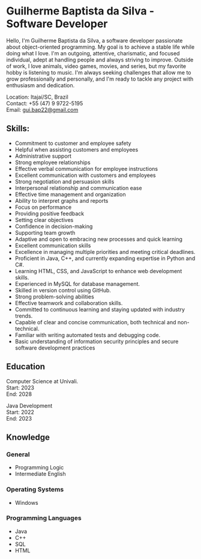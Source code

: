 # Guilherme Baptista da Silva - Software Developer

Hello, I'm Guilherme Baptista da Silva, a software developer passionate about object-oriented programming. My goal is to achieve a stable life while doing what I love. I'm an outgoing, attentive, charismatic, and focused individual, adept at handling people and always striving to improve. Outside of work, I love animals, video games, movies, and series, but my favorite hobby is listening to music. I'm always seeking challenges that allow me to grow professionally and personally, and I'm ready to tackle any project with enthusiasm and dedication.

Location: Itajaí/SC, Brazil <br>
Contact: +55 (47) 9 9722-5195 <br>
Email: gui.bap22@gmail.com


## Skills:
- Commitment to customer and employee safety
- Helpful when assisting customers and employees
- Administrative support
- Strong employee relationships
- Effective verbal communication for employee instructions
- Excellent communication with customers and employees
- Strong negotiation and persuasion skills
- Interpersonal relationship and communication ease
- Effective time management and organization
- Ability to interpret graphs and reports
- Focus on performance
- Providing positive feedback
- Setting clear objectives
- Confidence in decision-making
- Supporting team growth
- Adaptive and open to embracing new processes and quick learning
- Excellent communication skills
- Excellence in managing multiple priorities and meeting critical deadlines.
- Proficient in Java, C++, and currently expanding expertise in Python and C#.
- Learning HTML, CSS, and JavaScript to enhance web development skills.
- Experienced in MySQL for database management.
- Skilled in version control using GitHub.
- Strong problem-solving abilities
- Effective teamwork and collaboration skills.
- Committed to continuous learning and staying updated with industry trends.
- Capable of clear and concise communication, both technical and non-technical.
- Familiar with writing automated tests and debugging code.
- Basic understanding of information security principles and secure software development practices

## Education

Computer Science at Univali.
<br>Start: 2023
<br>End: 2028

Java Development
<br>Start: 2022
<br>End: 2023

## Knowledge

### General
* Programming Logic <br>
* Intermediate English

### Operating Systems
* Windows

### Programming Languages
* Java <br>
* C++ <br>
* SQL <br>
* HTML <br>
